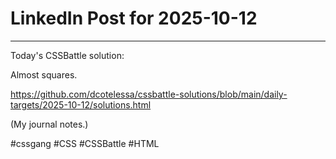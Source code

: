 # LinkedIn Post for 2025-10-12

---

Today's CSSBattle solution:

Almost squares.

https://github.com/dcotelessa/cssbattle-solutions/blob/main/daily-targets/2025-10-12/solutions.html

(My journal notes.)

#cssgang #CSS #CSSBattle #HTML
